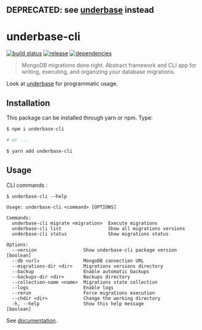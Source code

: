 ## DEPRECATED: see [underbase](https://github.com/sundowndev/underbase) instead

# underbase-cli

[![build status](https://img.shields.io/travis/sundowndev/underbase-cli/master.svg?style=flat-square)](https://travis-ci.org/sundowndev/underbase-cli)
[![release](https://img.shields.io/github/release/sundowndev/underbase-cli.svg?style=flat-square)](https://github.com/sundowndev/underbase-cli/releases)
[![dependencies](https://david-dm.org/sundowndev/underbase-cli/status.svg?style=flat-square)](https://david-dm.org/sundowndev/underbase-cli)

>MongoDB migrations done right. Abstract framework and CLI app for writing, executing, and organizing your database migrations.

Look at [underbase](https://github.com/sundowndev/underbase) for programmatic usage.

## Installation

This package can be installed through yarn or npm. Type:

``` bash
$ npm i underbase-cli

# or ...

$ yarn add underbase-cli
```

## Usage

CLI commands :

```
$ underbase-cli --help

Usage: underbase-cli <command> [OPTIONS]

Commands:
  underbase-cli migrate <migration>  Execute migrations
  underbase-cli list                 Show all migrations versions
  underbase-cli status               Show migrations status

Options:
  --version                 Show underbase-cli package version         [boolean]
  --db <url>                MongoDB connection URL
  --migrations-dir <dir>    Migrations versions directory
  --backup                  Enable automatic backups
  --backups-dir <dir>       Backups directory
  --collection-name <name>  Migrations state collection
  --logs                    Enable logs
  --rerun                   Force migrations execution
  --chdir <dir>             Change the working directory
  -h, --help                Show this help message                     [boolean]
```

See [documentation](https://sundowndev.github.io/underbase/).
